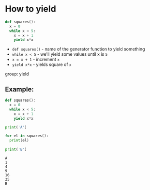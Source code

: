 # How to yield

```python
def squares():
  x = 0
  while x < 5:
    x = x + 1
    yield x*x
```

- `def squares()` - name of the generator function to yield something
- `while x < 5` - we'll yield some values until x is `5`
- `x = x + 1` - increment `x`
- `yield x*x` - yields square of `x`

group: yield

## Example: 
```python
def squares():
  x = 0
  while x < 5:
    x = x + 1
    yield x*x

print('A')

for el in squares():
  print(el)
  
print('B')
```
```
A
1
4
9
16
25
B

```
